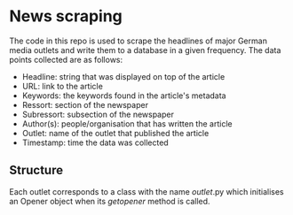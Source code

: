 # News scraping
The code in this repo is used to scrape the headlines of major German media outlets and write them to a database 
in a given frequency. The data points collected are as follows:
* Headline: string that was displayed on top of the article
* URL: link to the article
* Keywords: the keywords found in the article's metadata
* Ressort: section of the newspaper
* Subressort: subsection of the newspaper
* Author(s): people/organisation that has written the article
* Outlet: name of the outlet that published the article
* Timestamp: time the data was collected

## Structure 
Each outlet corresponds to a class with the name *outlet*.py which
initialises an Opener object when its *getopener* method is called.
